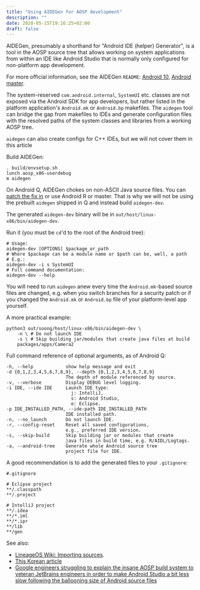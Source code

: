 ```yaml
---
title: "Using AIDEGen for AOSP development"
description: ""
date: 2020-05-15T19:16:25+02:00
draft: false
---
```


AIDEGen, presumably a shorthand for "Android IDE (helper) Generator", is a tool
in the AOSP source tree that allows working on system applications from within
an IDE like Android Studio that is normally only configured for non-platform app
development.

For more official information, see the AIDEGen `README`:
[Android 10][readme-10], [Android master][readme-master].

The system-reserved `com.android.internal`, `SystemUI` etc. classes are not
exposed via the Android SDK for app developers, but rather listed in the
platform application's `Android.mk` or `Android.bp` makefiles.
The `aidegen` tool can bridge the gap from makefiles to IDEs and generate
configuration files with the resolved paths of the system classes and libraries
from a working AOSP tree.

<div class="message">
<code>aidegen</code> can also create configs for C++ IDEs, but we will not cover
them in this article
</div>

Build AIDEGen:
```
. build/envsetup.sh
lunch aosp_x86-userdebug
m aidegen
```

<div class="message warning">
On Android Q, AIDEGen chokes on non-ASCII Java source files. You can
<a href="https://android-review.googlesource.com/c/platform/tools/asuite/+/1312714">patch the fix in</a>
or use Android R or master. That is why we will not be using the prebuilt
<code>aidegen</code> shipped in Q and instead build <code>aidegen-dev</code>.
</div>

The generated `aidegen-dev` binary will be in
`out/host/linux-x86/bin/aidegen-dev`.
<!--
(and also duplicated in `out/soong/host/linux-x86/bin/aidegen-dev`, the files
have the same `sha256sum`) :-/
-->

Run it (you must be `cd`'d to the root of the Android tree):
```
# Usage:
aidegen-dev [OPTIONS] $package_or_path
# Where $package can be a module name or $path can be, well, a path
# E.g.:
aidegen-dev -i s SystemUI
# Full command documentation:
aidegen-dev --help
```

<div class="message">
You will need to run <code>aidegen</code> anew every time the
<code>Android.mk</code>-based source files are changed, e.g. when you switch
branches for a security patch or if you changed the <code>Android.mk</code> or
<code>Android.bp</code> file of your platform-level app yourself.
</div>

<!--
> Do -\-help  
> I can't remember the proper flag for as  
> It can do intellij, as and vscode

`-n, -\-no_launch       Do not launch IDE.`
-->

A more practical example:
```
python3 out/soong/host/linux-x86/bin/aidegen-dev \
    -n \ # Do not launch IDE
    -s \ # Skip building jar/modules that create java files at build
    packages/apps/Camera2
```

Full command reference of optional arguments, as of Android Q:
```
-h, --help            show help message and exit
-d {0,1,2,3,4,5,6,7,8,9}, --depth {0,1,2,3,4,5,6,7,8,9}
                      The depth of module referenced by source.
-v, --verbose         Display DEBUG level logging.
-i IDE, --ide IDE     Launch IDE type:
                        j: IntelliJ,
                        s: Android Studio,
                        e: Eclipse.
-p IDE_INSTALLED_PATH, --ide-path IDE_INSTALLED_PATH
                      IDE installed path.
-n, --no_launch       Do not launch IDE.
-r, --config-reset    Reset all saved configurations,
                      e.g., preferred IDE version.
-s, --skip-build      Skip building jar or modules that create
                      java files in build time, e.g. R/AIDL/Logtags.
-a, --android-tree    Generate whole Android source tree
                      project file for IDE.
```

A good recommendation is to add the generated files to your `.gitignore`:
```gitignore
#.gitignore

# Eclipse project
**/.classpath
**/.project

# IntelliJ project
**/.idea
**/*.iml
**/*.ipr
**/lib
**/gen
```

See also:
- [LineageOS Wiki: Importing sources][lineage].
- [This Korean article][codechacha]
- [Google engineers struggling to explain the insane AOSP build system to
  veteran JetBrains engineers in order to make Android Studio a bit less slow
  following the ballooning size of Android source files][jb]

[readme-10]: https://android.googlesource.com/platform/tools/asuite/+/refs/tags/android-10.0.0_r35/aidegen/README.md
[readme-master]: https://android.googlesource.com/platform/tools/asuite/+/master/aidegen/README.md
[lineage]: https://wiki.lineageos.org/import-android-studio-howto.html
[codechacha]: https://codechacha.com/ko/android-aidegen/
[jb]: https://youtrack.jetbrains.com/issue/IDEA-226939
